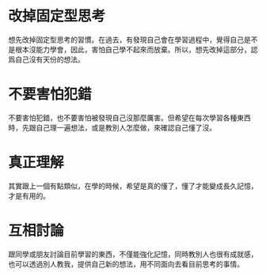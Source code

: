 # 改掉固定型思考
想先改掉固定型思考的習慣。在過去，有發現自己會在學習過程中，覺得自己是不是根本沒能力學會，因此，害怕自己學不起來而放棄。所以，想先改掉這部分，認爲自己沒有天份的想法。
# 不要害怕犯錯
不要害怕犯錯，也不要害怕被發現自己沒那麼厲害。但希望在每次學習各種東西時，先跟自己理一遍想法，或是教別人怎麼做，來確認自己懂了沒。
# 真正理解
其實跟上一個有點類似，在學的時候，希望是真的懂了，懂了才能變成長久記憶，才是有用的。
# 互相討論
跟同學或朋友討論目前學習的東西，不僅能強化記憶，同時教別人也很有成就感，也可以透過別人教我，提供自己新的想法，用不同面向去看目前思考的事情。